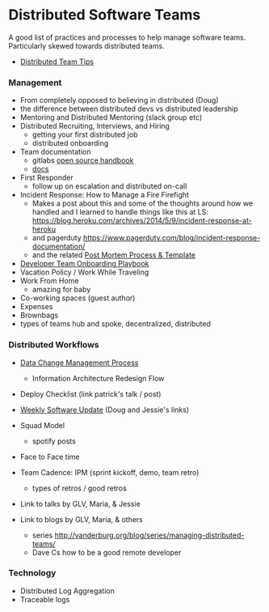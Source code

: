 # Distributed Software Teams

A good list of practices and processes to help manage software teams. Particularly skewed towards distributed teams.

* [Distributed Team Tips](https://www.mayerdan.com/tech%20management/2017/04/26/distributed-team-tips)

### Management

* From completely opposed to believing in distributed (Doug)
* the difference between distributed devs vs distributed leadership
* Mentoring and Distributed Mentoring (slack group etc)
* Distributed Recruiting, Interviews, and Hiring
  * getting your first distributed job 
  * distributed onboarding
* Team documentation
  * gitlabs [open source handbook](https://about.gitlab.com/2016/07/12/our-handbook-is-open-source-heres-why/)
  * [docs](https://about.gitlab.com/handbook/)
* First Responder
  * follow up on escalation and distributed on-call 
* Incident Response: How to Manage a Fire Firefight
  * Makes a post about this and some of the thoughts around how we handled and I learned to handle things like this at LS:
https://blog.heroku.com/archives/2014/5/9/incident-response-at-heroku
  * and pagerduty https://www.pagerduty.com/blog/incident-response-documentation/ 
  * and the related [Post Mortem Process & Template]()
* [Developer Team Onboarding Playbook](https://www.mayerdan.com/tech%20management/2015/08/25/dev-team-onboarding-playbook)
* Vacation Policy / Work While Traveling
* Work From Home
   * amazing for baby 
* Co-working spaces (guest author)
* Expenses
* Brownbags
* types of teams hub and spoke, decentralized, distributed

### Distributed Workflows

* [Data Change Management Process](https://www.mayerdan.com/programming/2016/11/21/managing-rails-migrations)
   * Information Architecture Redesign Flow 
* Deploy Checklist (link patrick's talk / post)
* [Weekly Software Update](https://www.mayerdan.com/tech%20management/2017/05/18/weekly-software-updates) (Doug and Jessie's links)
* Squad Model
  * spotify posts 
* Face to Face time
* Team Cadence: IPM (sprint kickoff, demo, team retro)
  * types of retros / good retros 

* Link to talks by GLV, Maria, & Jessie
* Link to blogs by GLV, Maria, & others
   * series http://vanderburg.org/blog/series/managing-distributed-teams/ 
   * Dave Cs how to be a good remote developer 

### Technology

* Distributed Log Aggregation
* Traceable logs   